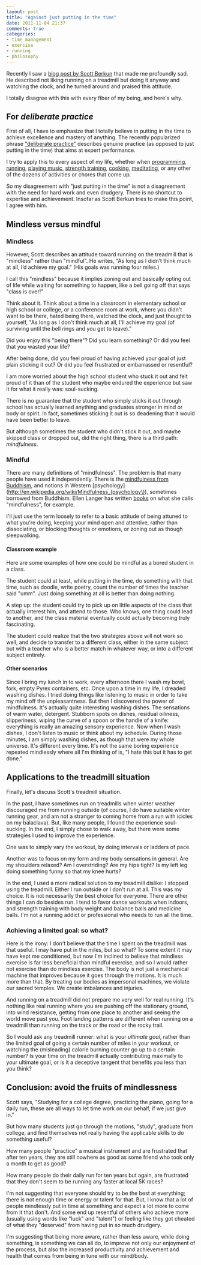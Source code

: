 ```yaml
---
layout: post
title: "Against just putting in the time"
date: 2011-11-04 21:37
comments: true
categories:
- time management
- exercise
- running
- philosophy
---
```

Recently I saw a [blog post by Scott Berkun](http://www.scottberkun.com/blog/2011/let-time-work-for-you/) that made me profoundly sad. He described not liking running on a treadmill but doing it anyway and watching the clock, and he turned around and praised this attitude.

I totally disagree with this with every fiber of my being, and here's why.

<!--more-->

## For *deliberate practice*

First of all, I have to emphasize that I totally believe in putting in the time to achieve excellence and mastery of anything. The recently popularized phrase ["deliberate practice"](http://en.wikipedia.org/wiki/Practice_%28learning_method%29#Deliberate_practice) describes genuine practice (as opposed to just putting in the time) that aims at expert performance.

I try to apply this to every aspect of my life, whether when [programming](/blog/categories/programming/), [running](/blog/categories/running/), [playing music](/blog/categories/recorder/), [strength training](/blog/categories/strength-training/), [cooking](/blog/categories/cooking/), [meditating](/blog/categories/zen/), or any other of the dozens of activities or chores that come up.

So my disagreement with "just putting in the time" is not a disagreement with the need for hard work and even drudgery. There is no shortcut to expertise and achievement. Insofar as Scott Berkun tries to make this point, I agree with him.

## Mindless versus mindful

### Mindless

However, Scott describes an attitude toward running on the treadmill that is "mindless" rather than "mindful". He writes, "As long as I didn’t think much at all, I’d achieve my goal." (His goals was running four miles.)

I call this "mindless" because it implies zoning out and basically opting out of life while waiting for something to happen, like a bell going off that says "class is over!"

Think about it. Think about a time in a classroom in elementary school or high school or college, or a conference room at work, where you didn't want to be there, hated being there, watched the clock, and just thought to yourself, "As long as I don't think much at all, I'll achieve my goal (of surviving until the bell rings and you get to leave)."

Did you enjoy this "being there"? Did you learn something? Or did you feel that you wasted your life?

After being done, did you feel proud of having achieved your goal of just plain sticking it out? Or did you feel frustrated or embarrassed or resentful?

I am more worried about the high school student who stuck it out and felt proud of it than of the student who maybe endured the experience but saw it for what it really was: soul-sucking.

There is no guarantee that the student who simply sticks it out through school has actually learned anything and graduates stronger in mind or body or spirit. In fact, sometimes sticking it out is so deadening that it would have been better to leave.

But although sometimes the student who didn't stick it out, and maybe skipped class or dropped out, did the right thing, there is a third path: *mindfulness*.

### Mindful

There are many definitions of "mindfulness". The problem is that many people have used it independently. There is the [mindfulness from Buddhism](http://en.wikipedia.org/wiki/Mindfulness), and notions in Western [psychology](http://en.wikipedia.org/wiki/Mindfulness_(psychology\)), sometimes borrowed from Buddhism. Ellen Langer has written [books](http://www.ellenlanger.com/books/3/mindfulness) on what she calls "mindfulness", for example.

I'll just use the term loosely to refer to a basic attitude of being attuned to what you're doing, keeping your mind open and attentive, rather than dissociating, or blocking thoughts or emotions, or zoning out as though sleepwalking.

#### Classroom example

Here are some examples of how one could be mindful as a bored student in a class.

The student could at least, while putting in the time, do something with that time, such as doodle, write poetry, count the number of times the teacher said "umm". Just doing something at all is better than doing nothing.

A step up: the student could try to pick up on little aspects of the class that actually interest him, and attend to those. Who knows, one thing could lead to another, and the class material eventually could actually becoming truly fascinating.

The student could realize that the two strategies above will not work so well, and decide to transfer to a different class, either in the same subject but with a teacher who is a better match in whatever way, or into a different subject entirely.

#### Other scenarios

Since I bring my lunch in to work, every afternoon there I wash my bowl, fork, empty Pyrex containers, etc. Once upon a time in my life, I dreaded washing dishes. I tried doing things like listening to music in order to take my mind off the unpleasantness. But then I discovered the power of mindfulness. It's actually quite interesting washing dishes. The sensations of warm water, detergent. Stubborn spots on dishes, residual oiliness, slipperiness, wiping the curve of a spoon or the handle of a knife: everything is really an amazing sensory experience. Now when I wash dishes, I don't listen to music or think about my schedule. During those minutes, I am simply washing dishes, as though that were my whole universe. It's different every time. It's not the same boring experience repeated mindlessly where all I'm thinking of is, "I hate this but it has to get done."

## Applications to the treadmill situation

Finally, let's discuss Scott's treadmill situation.

In the past, I have sometimes run on treadmills when winter weather discouraged me from running outside (of course, I do have suitable winter running gear, and am not a stranger to coming home from a run with icicles on my balaclava). But, like many people, I found the experience soul-sucking. In the end, I simply chose to walk away, but there were some strategies I used to improve the experience.

One was to simply vary the workout, by doing intervals or ladders of pace.

Another was to focus on my form and my body sensations in general. Are my shoulders relaxed? Am I overstriding? Are my hips tight? Is my left leg doing something funny so that my knee hurts?

In the end, I used a more radical solution to my treadmill dislike: I stopped using the treadmill. Either I run outside or I don't run at all. This was my choice. It is not necessarily the best choice for everyone. There are other things I can do besides run. I tend to favor dance workouts when indoors, and strength training with body weight and balance balls and medicine balls. I'm not a running addict or professional who needs to run all the time.

### Achieving a limited goal: so what?

Here is the irony: I don't believe that the time I spent on the treadmill was that useful. I may have put in the miles, but so what?  To some extent it may have kept me conditioned, but now I'm inclined to believe that mindless exercise is far less beneficial than mindful exercise, and so I would rather not exercise than do mindless exercise. The body is not just a mechanical machine that improves because it goes through the motions. It is much more than that. By treating our bodies as impersonal machines, we violate our sacred temples. We create imbalances and injuries.

And running on a treadmill did not prepare me very well for real running. It's nothing like real running where you are pushing off the stationary ground, into wind resistance, getting from one place to another and seeing the world move past you. Foot landing patterns are different when running on a treadmill than running on the track or the road or the rocky trail.

So I would ask any treadmill runner: what is your *ultimate goal*, rather than the limited goal of going a certain number of miles in your workout, or watching the (misleading) calorie burning counter go up to a certain number? Is your time on the treadmill actually contributing maximally to your ultimate goal, or is it a deceptive tangent that benefits you less than you think?

## Conclusion: avoid the fruits of mindlessness

Scott says, "Studying for a college degree, practicing the piano, going for a daily run, these are all ways to let time work on our behalf, if we just give in."

But how many students just go through the motions, "study", graduate from college, and find themselves not really having the applicable skills to do something useful?

How many people "practice" a musical instrument and are frustrated that after ten years, they are still nowhere as good as some friend who took only a month to get as good?

How many people do their daily run for ten years but again, are frustrated that they don't seem to be running any faster at local 5K races?

I'm not suggesting that everyone should try to be the best at everything; there is not enough time or energy or talent for that. But, I know that a lot of people mindlessly put in time at something and expect a lot more to come from it that don't. And some end up resentful of others who achieve more (usually using words like "luck" and "talent") or feeling like they got cheated of what they "deserved" from having put in so much drudgery.

I'm suggesting that being more aware, rather than less aware, while doing something, is something we can all do, to improve not only our enjoyment of the process, but also the increased productivity and achievement and health that comes from being in tune with our mind/body.
